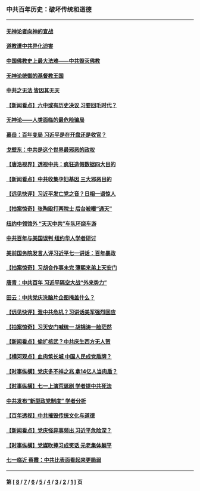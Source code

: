 ### 中共百年历史：破坏传统和道德
---
#### [无神论者向神的宣战](../../pages/nf1176114/n13281535.md?11090430) 
#### [道教遭中共异化迫害](../../pages/nf1176114/n13281463.md?11090430) 
#### [中国佛教史上最大法难——中共毁灭佛教](../../pages/nf1176114/n13281397.md?11090430) 
#### [无神论统御的基督教王国](../../pages/nf1176114/n13281280.md?11090430) 
#### [中共之无法 皆因其无天](../../pages/nf1176114/n13281088.md?11090430) 
#### [【新闻看点】六中或有历史决议 习要回毛时代？](../../pages/nf1176114/n13222895.md?11090430) 
#### [无神论——人类面临的最危险骗局](../../pages/nf1176114/n13196137.md?11090430) 
#### [慕岳：百年变局 习近平是在开盘还是收官？](../../pages/nf1176114/n13206516.md?11090430) 
#### [戈壁东：中共是这个世界最邪恶的政权](../../pages/nf1176114/n13085641.md?11090430) 
#### [【唐浩视界】透视中共：疯狂造假数据四大目的](../../pages/nf1176114/n13080590.md?11090430) 
#### [【新闻看点】中共收集孕妇基因 三大邪恶目的](../../pages/nf1176114/n13077182.md?11090430) 
#### [【远见快评】习近平发亡党之音？日相一语惊人](../../pages/nf1176114/n13074809.md?11090430) 
#### [【拍案惊奇】张陶殴打两院士 后台被曝“通天”](../../pages/nf1176114/n13070496.md?11090430) 
#### [纽约中领馆外 “天灭中共”车队环绕车游](../../pages/nf1176114/n13070693.md?11090430) 
#### [中共百年与美国误判 纽约华人学者研讨](../../pages/nf1176114/n13067969.md?11090430) 
#### [美前国务院发言人评习近平七一讲话：百年暴政](../../pages/nf1176114/n13066986.md?11090430) 
#### [【拍案惊奇】习胡合作事未完 薄熙来弟上天安门](../../pages/nf1176114/n13065867.md?11090430) 
#### [唐青：中共百年 习近平隔空大战“外来势力”](../../pages/nf1176114/n13065976.md?11090430) 
#### [田云：中共党庆洗脑片企图掩盖什么？](../../pages/nf1176114/n13064395.md?11090430) 
#### [【远见快评】泄中共危机？习讲话美军强烈回应](../../pages/nf1176114/n13064269.md?11090430) 
#### [【拍案惊奇】习天安门喊统一 胡锦涛一脸茫然](../../pages/nf1176114/n13063233.md?11090430) 
#### [【新闻看点】偷扩核武？中共庆生西方无人贺](../../pages/nf1176114/n13061263.md?11090430) 
#### [【横河观点】血肉筑长城 中国人民成党盾牌？](../../pages/nf1176114/n13061779.md?11090430) 
#### [【时事纵横】党庆多不祥之兆 拿14亿人当肉盾？](../../pages/nf1176114/n13061709.md?11090430) 
#### [【时事纵横】七一上演荒诞剧 学者提中共死法](../../pages/nf1176114/n13058990.md?11090430) 
#### [中共发布“新型政党制度” 学者分析](../../pages/nf1176114/n13056354.md?11090430) 
#### [【百年透视】中共摧毁传统文化与道德](../../pages/nf1176114/n13057253.md?11090430) 
#### [【新闻看点】党庆怪异事频出 习近平危险深？](../../pages/nf1176114/n13056781.md?11090430) 
#### [【时事纵横】党媒吹捧习成笑话 元老集体躺平](../../pages/nf1176114/n13056792.md?11090430) 
#### [七一临近 蔡霞：中共比表面看起来更脆弱](../../pages/nf1176114/n13056418.md?11090430) 

---
#### 第 [ [8](./8.md?11090430) / [7](./7.md?11090430) / [6](./6.md?11090430) / [5](./5.md?11090430) / [4](./4.md?11090430) / [3](./3.md?11090430) / [2](./2.md?11090430) / [1](./1.md?11090430) ] 页
